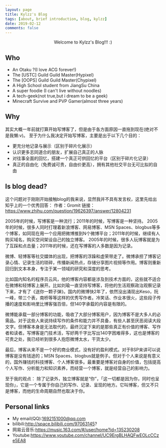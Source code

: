 ```yaml
---
layout: page
title: Kylzz's Blog
tags: [about, brief introduction, blog, kylzz]
date: 2019-02-12
comments: false
---
```

    
<center> Welcome to Kylzz's Blog!!! :)</center>

## Who
* An Otaku ?(I love ACG forever!)
* The [USTC] Guild Guild Master(Hypixel)
* The [OOPS] Guild Guild Master(Chypixel)
* A High School student from JiangSu China
* A super foodie (I can't live without noodles)
* A tech-geek(not true,but i dream to be a geek)
* Minecraft Survive and PVP Gamer(almost three years)

## Why
其实大概一年前就打算开始写博客了，但是由于各方面原因一直拖到现在(绝对不是我懒:v)。
至于为什么我决定开始写博客，主要是出于以下几个目的：
* 更充分地记录与展示（区别于碎片化展示）
* 认识更多志同道合的朋友，扩展自己真正的人脉
* 对往事全面的回忆，搭建一个真正可供回忆的平台（区别于碎片化记录）
* 真正的自由化（免费诚可贵，自由价更高），拥有其他社交平台无可比拟的自由

## Is blog dead?
这个问题对于刚刚开始接触blog的我来说，显然我并不具有发言权，这里先给出知乎上的一个优秀回答：
作者：Gromit
链接：https://www.zhihu.com/question/19626397/answer/12804231

2005年的时候，写博客是一种流行；2011年的时候，写博客是一种坚持。
2005年的时候，很多人同时打理着新浪博客、网易博客、MSN Spaces、blogbus等多个博客，如同现在用一个应用把微博推到N个微博平台；2011年的时候，继续有人购买域名，购买空间架设自己的独立博客。
2005年的时候，很多人玩博客就是为了互踩和点击量；2011年的时候，还在写博客的人多数是因为记录。

微博、轻博客等社交媒体的出现，把博客的浮躁和虚荣带走了。微博承担了博客记录心情、记录生活的琐碎，传播新闻热点，存储分享图片视频等作用。博客则重新回归到文本本身，专注于某一领域的研究和深度的思考。

比如国内知名的程序员云风，他的博客内容都是涉及到技术方面的，这些就不适合在微博和轻博客上展开。比如刘瑜一直坚持写博客，将他的生活观察政治观察记录下来，才有了《送你一颗子弹》。国内的微博快2年了，依然没出涌现出Keso，阮一峰，带三个表，南桥等等这样的优秀写作者。冷笑话、作业本很火，这些段子传播的速度和影响里比博客强百倍，但140字承载的内容是有限的。

微博能承载一部分博客的功能，吸收了大部分博客用户，因为博客不是大多人的必需品。对于这些人来说持续写作的条件和能力并不具备，有些人甚至厌恶阅读大段文字。但博客本身是无法取代的，最终沉淀下来的是那些真正有价值的博客、写作者和读者。写博客是门技术活，写好两千字比写出140字困难得多，这也是博客的可贵之处，我已经听到很多人抱怨微博太水，干货太少。

最后，博客从来不是一个好的商业模式，没有好的盈利模式。对于BSP来讲可以说博客是没有钱途的；MSN Spaces、blogbus就是例子。但对于个人来说是有意义的，国外赚钱的科技博客、个人博客很多。最重要是博客对自身的价值，包括提高个人写作、分析能力和知识素养，而经营一个博客，就是经营自己的影响力。

至于我的观点：
除了记录外，独立博客就是“你”，「这一切都是因为你，同时也呈现你」，它是一个专属于你自己的写作、记录、呈现的地方。它叫博客，但又不只是博客，而他的生命周期自然也取决于你。

## Personal links
* My email(QQ):1692151000@qq.com
* bilibili:http://space.bilibili.com/97063145?
* 网易云音乐:https://music.163.com/#/user/home?id=135230208
* Youtube:https://www.youtube.com/channel/UC9ErgBLHAQFwEOLcCCze5EA8
